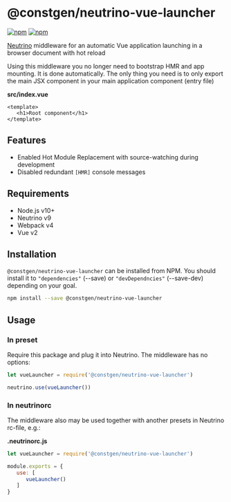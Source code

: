 # @constgen/neutrino-vue-launcher

[![npm](https://img.shields.io/npm/v/@constgen/neutrino-vue-launcher.svg)](https://www.npmjs.com/package/@constgen/neutrino-vue-launcher)
[![npm](https://img.shields.io/npm/dt/@constgen/neutrino-vue-launcher.svg)](https://www.npmjs.com/package/@constgen/neutrino-vue-launcher)

[Neutrino](https://neutrino.js.org) middleware for an automatic Vue application launching in a browser document with hot reload

Using this middleware you no longer need to bootstrap HMR and app mounting. It is done automatically. The only thing you need is to only export the main JSX component in your main application component (entry file)

**src/index.vue**

```vue
<template>
   <h1>Root component</h1>
</template>
```

## Features

- Enabled Hot Module Replacement with source-watching during development
- Disabled redundant `[HMR]` console messages

## Requirements

- Node.js v10+
- Neutrino v9
- Webpack v4
- Vue v2

## Installation

`@constgen/neutrino-vue-launcher` can be installed from NPM. You should install it to `"dependencies"` (--save) or `"devDependncies"` (--save-dev) depending on your goal.

```bash
npm install --save @constgen/neutrino-vue-launcher
```

## Usage

### In preset

Require this package and plug it into Neutrino. The middleware has no options:

```js
let vueLauncher = require('@constgen/neutrino-vue-launcher')

neutrino.use(vueLauncher())
```

### In **neutrinorc**

The middleware also may be used together with another presets in Neutrino rc-file, e.g.:

**.neutrinorc.js**

```js
let vueLauncher = require('@constgen/neutrino-vue-launcher')

module.exports = {
   use: [
      vueLauncher()
   ]
}
```
